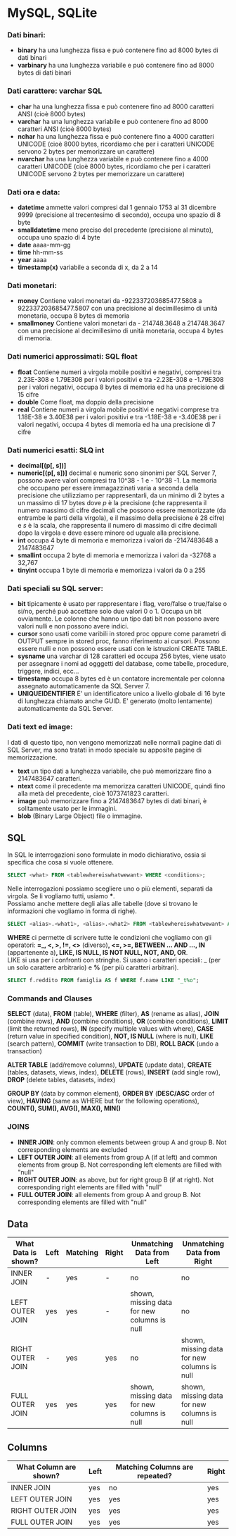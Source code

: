 # MySQL, SQLite

### Dati binari:
- __binary__ ha una lunghezza fissa e può contenere fino ad 8000 bytes di dati binari
- __varbinary__ ha una lunghezza variabile e può contenere fino ad 8000 bytes di dati binari

### Dati carattere: varchar SQL
- __char__ ha una lunghezza fissa e può contenere fino ad 8000 caratteri ANSI (cioè 8000 bytes)
- __varchar__ ha una lunghezza variabile e può contenere fino ad 8000 caratteri ANSI (cioè 8000 bytes)
- __nchar__ ha una lunghezza fissa e può contenere fino a 4000 caratteri UNICODE (cioè 8000 bytes, ricordiamo che per i caratteri UNICODE servono 2 bytes per memorizzare un carattere)
- __nvarchar__ ha una lunghezza variabile e può contenere fino a 4000 caratteri UNICODE (cioè 8000 bytes, ricordiamo che per i caratteri UNICODE servono 2 bytes per memorizzare un carattere)

### Dati ora e data:
- __datetime__ ammette valori compresi dal 1 gennaio 1753 al 31 dicembre 9999 (precisione al trecentesimo di secondo), occupa uno spazio di 8 byte
- __smalldatetime__ meno preciso del precedente (precisione al minuto), occupa uno spazio di 4 byte
- __date__ aaaa-mm-gg
- __time__ hh-mm-ss
- __year__ aaaa
- __timestamp(x)__ variabile a seconda di x, da 2 a 14

### Dati monetari:
- __money__ Contiene valori monetari da -922337203685477.5808 a 922337203685477.5807 con una precisione al decimillesimo di unità monetaria, occupa 8 bytes di memoria
- __smallmoney__ Contiene valori monetari da - 214748.3648 a 214748.3647 con una precisione al decimillesimo di unità monetaria, occupa 4 bytes di memoria.

### Dati numerici approssimati: SQL float 
- __float__ Contiene numeri a virgola mobile positivi e negativi, compresi tra 2.23E-308 e 1.79E308 per i valori positivi e tra -2.23E-308 e -1.79E308 per i valori negativi, occupa 8 bytes di memoria ed ha una precisione di 15 cifre
- __double__ Come float, ma doppio della precisione
- __real__ Contiene numeri a virgola mobile positivi e negativi comprese tra 1.18E-38 e 3.40E38 per i valori positivi e tra -1.18E-38 e -3.40E38 per i valori negativi, occupa 4 bytes di memoria ed ha una precisione di 7 cifre

### Dati numerici esatti: SLQ int
- __decimal[(p[, s])]__
- __numeric[(p[, s])]__ decimal e numeric sono sinonimi per SQL Server 7, possono avere valori compresi tra 10^38 - 1 e - 10^38 -1. La memoria che occupano per essere immagazzinati varia a seconda della precisione che utilizziamo per rappresentarli, da un minimo di 2 bytes a un massimo di 17 bytes dove _p_ è la precisione (che rappresenta il numero massimo di cifre decimali che possono essere memorizzate (da entrambe le parti della virgola), e il massimo della precisione è 28 cifre) e _s_ è la scala, che rappresenta il numero di massimo di cifre decimali dopo la virgola e deve essere minore od uguale alla precisione.
- __int__ occupa 4 byte di memoria e memorizza i valori da -2147483648 a 2147483647
- __smallint__ occupa 2 byte di memoria e memorizza i valori da -32768 a 32,767
- __tinyint__ occupa 1 byte di memoria e memorizza i valori da 0 a 255

### Dati speciali su SQL server:
- __bit__ tipicamente è usato per rappresentare i flag, vero/false o true/false o si/no, perché può accettare solo due valori 0 o 1. Occupa un bit ovviamente. Le colonne che hanno un tipo dati bit non possono avere valori nulli e non possono avere indici. 
- __cursor__ sono usati come varibili in stored proc oppure come parametri di OUTPUT sempre in stored proc, fanno riferimento ai cursori. Possono essere nulli e non possono essere usati con le istruzioni CREATE TABLE.
- __sysname__ una varchar di 128 caratteri ed occupa 256 bytes, viene usato per assegnare i nomi ad ogggetti del database, come tabelle, procedure, triggere, indici, ecc...
- __timestamp__ occupa 8 bytes ed è un contatore incrementale per colonna assegnato automaticamente da SQL Server 7.
- __UNIQUEIDENTIFIER__ E' un identificatore unico a livello globale di 16 byte di lunghezza chiamato anche GUID. E' generato (molto lentamente) automaticamente da SQL Server.

### Dati text ed image:
I dati di questo tipo, non vengono memorizzati nelle normali pagine dati di SQL Server, ma sono tratati in modo speciale su apposite pagine di memorizzazione.
- __text__ un tipo dati a lunghezza variabile, che può memorizzare fino a 2147483647 caratteri.
- __ntext__ come il precedente ma memorizza caratteri UNICODE, quindi fino alla metà del precedente, cioè 1073741823 caratteri.
- __image__ può memorizzare fino a 2147483647 bytes di dati binari, è solitamente usato per le immagini.
- __blob__ (Binary Large Object) file o immagine.

## SQL 
In SQL le interrogazioni sono formulate in modo dichiarativo, ossia si specifica che cosa si vuole ottenere.
```sql
SELECT <what> FROM <tablewhereiswhatwewant> WHERE <conditions>; 
```
Nelle interrogazioni possiamo scegliere uno o più elementi, separati da virgola. Se li vogliamo tutti, usiamo __*__. <br>
Possiamo anche mettere degli alias alle tabelle (dove si trovano le informazioni che vogliamo in forma di righe). 
```sql
SELECT <alias>.<what1>, <alias>.<what2> FROM <tablewhereiswhatwewant> AS <alias> WHERE <conditions>; 
```
__WHERE__ ci permette di scrivere tutte le condizioni che vogliamo con gli operatori: __=_, <, >, !=, <>__ (diverso)__, <=, >=, BETWEEN ... AND ..., IN__ (appartenente a)__, LIKE, IS NULL, IS NOT NULL, NOT, AND, OR__. <br>
LIKE si usa per i confronti con stringhe. Si usano i caratteri speciali: _  (per un solo carattere arbitrario) e __%__ (per più caratteri arbitrari).
```sql
SELECT f.reddito FROM famiglia AS f WHERE f.name LIKE "_t%o"; 
```

### Commands and Clauses
__SELECT__ (data), __FROM__ (table), __WHERE__ (filter), __AS__ (rename as alias), __JOIN__ (combine rows), __AND__ (combine conditions), __OR__ (combine conditions), __LIMIT__ (limit the returned rows), __IN__ (specify multiple values with where), __CASE__ (return value in specified condition), __NOT, IS NULL__ (where is null), __LIKE__ (search pattern), __COMMIT__ (write transaction to DB), __ROLL BACK__ (undo a transaction)

__ALTER TABLE__ (add/remove columns), __UPDATE__ (update data), __CREATE__ (tables, datasets, views, index), __DELETE__ (rows), __INSERT__ (add single row), __DROP__ (delete tables, datasets, index)

__GROUP BY__ (data by common element), __ORDER BY__ (__DESC/ASC__ order of view), __HAVING__ (same as WHERE but for the following operations), __COUNT(), SUM(), AVG(), MAX(), MIN()__

### JOINS
- __INNER JOIN__: only common elements between group A and group B. Not corresponding elements are excluded
- __LEFT OUTER JOIN__: all elements from group A (if at left) and common elements from group B. Not corresponding left elements are filled with "null"
- __RIGHT OUTER JOIN__: as above, but for right group B (if at right). Not corresponding right elements are filled with "null"
- __FULL OUTER JOIN__: all elements from group A and group B. Not corresponding elements are filled with "null"
 
## Data
| __What Data is shown?__ | __Left__ | __Matching__ | __Right__ | __Unmatching Data from Left__ | __Unmatching Data from Right__ |
| - | - | - | - | - | - |
| INNER JOIN | - | yes | - | no | no |
| LEFT OUTER JOIN | yes | yes | - | shown, missing data for new columns is null | no |
| RIGHT OUTER JOIN | - | yes | yes | no | shown, missing data for new columns is null |
| FULL OUTER JOIN | yes | yes | yes | shown, missing data for new columns is null | shown, missing data for new columns is null |

## Columns
| __What Column are shown?__ | __Left__ | __Matching Columns are repeated?__ | __Right__ | 
| - | - | - | - | 
| INNER JOIN | yes | no | yes | 
| LEFT OUTER JOIN | yes | yes | yes | 
| RIGHT OUTER JOIN | yes | yes | yes | 
| FULL OUTER JOIN | yes | yes | yes |
